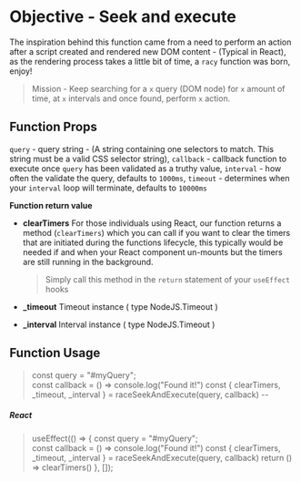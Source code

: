 # Objective - Seek and execute

The inspiration behind this function came from a need to perform an action after a script created and rendered new DOM content - (Typical in React), as the rendering process takes a little bit of time, a `racy` function was born, enjoy! 

> Mission - Keep searching for a `x` query (DOM node) for `x` amount of time, at `x` intervals and once found, perform `x` action.

**Function Props**  
--
`query` - query string - (A string containing one selectors to match. This string must be a valid CSS selector string),
`callback` - callback function to execute once `query` has been validated as a truthy value, 
`interval` - how often the validate the query, defaults to `1000ms`, 
`timeout` - determines when your `interval` loop will terminate, defaults to `10000ms`

**Function return value**
- **clearTimers**  For those individuals using React, our function returns a method (`clearTimers`) which you can call if you want 
to clear the timers that are initiated during the functions lifecycle, this typically would be needed 
if and when your React component un-mounts but the timers are still running in the background. 

    > Simply call this method in the `return` statement of your `useEffect` hooks

- **_timeout** Timeout instance ( type  NodeJS.Timeout )
- **_interval** Interval instance ( type  NodeJS.Timeout )

## Function Usage

> const query = "#myQuery";  
> const callback = () => console.log("Found it!") 
> const { clearTimers, _timeout, _interval } = raceSeekAndExecute(query, callback)
--
 ##### React
> useEffect(() => {
> const query = "#myQuery";  
> const callback = () => console.log("Found it!") 
> const { clearTimers, _timeout, _interval } = raceSeekAndExecute(query, callback)
> return () => clearTimers()
> }, []);

